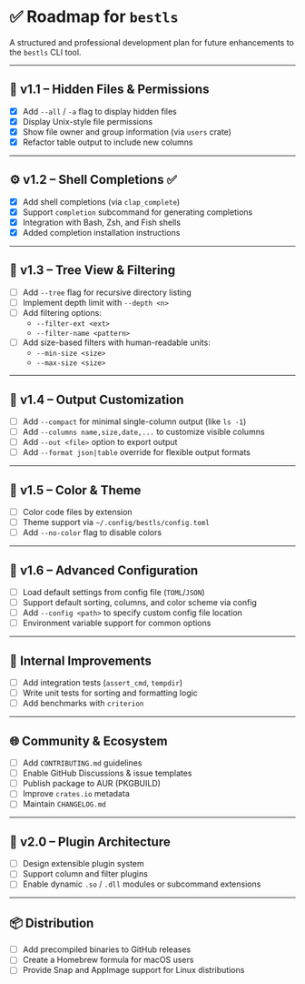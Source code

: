 # ✅ Roadmap for `bestls`

A structured and professional development plan for future enhancements to the `bestls` CLI tool.

---

## 🔁 v1.1 – Hidden Files & Permissions

- [x] Add `--all` / `-a` flag to display hidden files
- [x] Display Unix-style file permissions
- [x] Show file owner and group information (via `users` crate)
- [x] Refactor table output to include new columns

---

## ⚙️ v1.2 – Shell Completions ✅

- [x] Add shell completions (via `clap_complete`)
- [x] Support `completion` subcommand for generating completions
- [x] Integration with Bash, Zsh, and Fish shells
- [x] Added completion installation instructions

---

## 🌲 v1.3 – Tree View & Filtering

- [ ] Add `--tree` flag for recursive directory listing
- [ ] Implement depth limit with `--depth <n>`
- [ ] Add filtering options:
  - `--filter-ext <ext>`
  - `--filter-name <pattern>`
- [ ] Add size-based filters with human-readable units:
  - `--min-size <size>`
  - `--max-size <size>`

---

## 🧹 v1.4 – Output Customization

- [ ] Add `--compact` for minimal single-column output (like `ls -1`)
- [ ] Add `--columns name,size,date,...` to customize visible columns
- [ ] Add `--out <file>` option to export output
- [ ] Add `--format json|table` override for flexible output formats

---

## 🎨 v1.5 – Color & Theme

- [ ] Color code files by extension
- [ ] Theme support via `~/.config/bestls/config.toml`
- [ ] Add `--no-color` flag to disable colors

---

## 🔧 v1.6 – Advanced Configuration

- [ ] Load default settings from config file (`TOML`/`JSON`)
- [ ] Support default sorting, columns, and color scheme via config
- [ ] Add `--config <path>` to specify custom config file location
- [ ] Environment variable support for common options

---

## 🧪 Internal Improvements

- [ ] Add integration tests (`assert_cmd`, `tempdir`)
- [ ] Write unit tests for sorting and formatting logic
- [ ] Add benchmarks with `criterion`

---

## 🌐 Community & Ecosystem

- [ ] Add `CONTRIBUTING.md` guidelines
- [ ] Enable GitHub Discussions & issue templates
- [ ] Publish package to AUR (PKGBUILD)
- [ ] Improve `crates.io` metadata
- [ ] Maintain `CHANGELOG.md`

---

## 🧱 v2.0 – Plugin Architecture

- [ ] Design extensible plugin system
- [ ] Support column and filter plugins
- [ ] Enable dynamic `.so` / `.dll` modules or subcommand extensions

---

## 📦 Distribution

- [ ] Add precompiled binaries to GitHub releases
- [ ] Create a Homebrew formula for macOS users
- [ ] Provide Snap and AppImage support for Linux distributions
